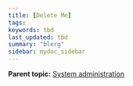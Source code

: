 ```yaml
---
title: [Delete Me]
tags:
keywords: tbd
last_updated: tbd
summary: "blerg"
sidebar: mydoc_sidebar
---
```



**Parent topic:** [System administration](../../admin/system_admin/sysadmin_overview.html)
